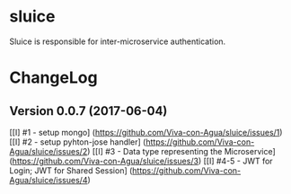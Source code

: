 # sluice
Sluice is responsible for inter-microservice authentication.

ChangeLog
=========

## Version 0.0.7 (2017-06-04)

[[I] #1 - setup mongo] (https://github.com/Viva-con-Agua/sluice/issues/1)
[[I] #2 - setup pyhton-jose handler] (https://github.com/Viva-con-Agua/sluice/issues/2)
[[I] #3 - Data type representing the Microservice] (https://github.com/Viva-con-Agua/sluice/issues/3)
[[I] #4-5 - JWT for Login; JWT for Shared Session] (https://github.com/Viva-con-Agua/sluice/issues/4)
